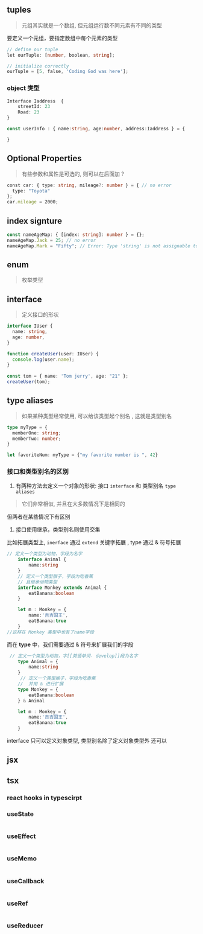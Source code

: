 
## tuples
> 元组其实就是一个数组, 但元组运行数不同元素有不同的类型

要定义一个元组，要指定数组中每个元素的类型
```ts
// define our tuple
let ourTuple: [number, boolean, string];

// initialize correctly  
ourTuple = [5, false, 'Coding God was here'];
```


### object 类型
```ts
Interface Iaddress  {
	streetId: 23
	Road: 23
}

const userInfo : { name:string, age:number, address:Iaddress } = {

}

```

## Optional Properties 
> 有些参数和属性是可选的, 则可以在后面加 ?

```ts
const car: { type: string, mileage?: number } = { // no error  
  type: "Toyota"  
};  
car.mileage = 2000;
```

## index signture

```ts
const nameAgeMap: { [index: string]: number } = {};
nameAgeMap.Jack = 25; // no error
nameAgeMap.Mark = "Fifty"; // Error: Type 'string' is not assignable to type 'number'.

```

## enum 
> 枚举类型

## interface

> 定义接口的形状

```ts
interface IUser {
  name: string,
  age: number,
}

function createUser(user: IUser) {
  console.log(user.name);
}
 
const tom = { name: 'Tom jerry', age: "21" };
createUser(tom);
```

## type aliases

> 如果某种类型经常使用, 可以给该类型起个别名 , 这就是类型别名

```ts
type myType = {
  memberOne: string;
  memberTwo: number;
}

let favoriteNum: myType = {"my favorite number is ", 42}
```


### 接口和类型别名的区别

1. 有两种方法去定义一个对象的形状: 接口 `interface` 和 类型别名 `type aliases`

 > 它们非常相似, 并且在大多数情况下是相同的


但两者在某些情况下有区别
1. 接口使用继承，类型别名则使用交集

比如拓展类型上, `inerface` 通过 `extend` 关键字拓展 , type 通过 & 符号拓展

```ts
// 定义一个类型为动物，字段为名字
    interface Animal {
        name:string
    }
    // 定义一个类型猴子，字段为吃香蕉
    // 且继承动物类型
    interface Monkey extends Animal {
        eatBanana:boolean
    }

    let m : Monkey = {
        name:'吉吉国王',
        eatBanana:true
    }
//这样在 Monkey 类型中也有了name字段
```

而在 **type** 中，我们需要通过 & 符号来扩展我们的字段

```ts
 // 定义一个类型为动物，字[[英语单词- develop]]段为名字
    type Animal = {
        name:string
    }
     // 定义一个类型猴子，字段为吃香蕉
    //  并用 & 进行扩展
    type Monkey = {
        eatBanana:boolean
    } & Animal

    let m : Monkey = {
        name:'吉吉国王',
        eatBanana:true
    }
```

interface 只可以定义对象类型, 类型别名除了定义对象类型外 还可以



## jsx


## tsx

### react hooks in typescirpt

### useState
```tsx

```

### useEffect
```tsx

```
### useMemo
```tsx

```
### useCallback
```tsx

```
### useRef
```tsx

```
### useReducer
```tsx

```
